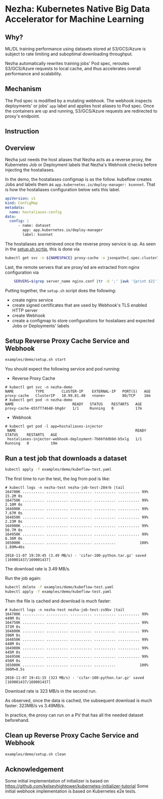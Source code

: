# Nezha: Kubernetes Native Big Data Accelerator for Machine Learning

## Why?

ML/DL training performance using datasets stored at S3/GCS/Azure is subject to rate limiting and suboptimal downloading throughput.

Nezha automatically rewrites training jobs' Pod spec, reroutes S3/GCS/Azure requests to local cache, and thus accelerates overall performance and scalability.


## Mechanism

The Pod spec is modified by a mutating webhook. The webhook inspects deployments' or jobs' `app` label and applies host aliases to Pod spec.
Once the containers are up and running, S3/GCS/Azure requests are redirected to proxy's endpoint.

## Instruction

## Overview
Nezha just needs the host aliases that Nezha acts as a reverse proxy, the Kubernetes Job or Deployment labels that Nezha's Webhook checks before injecting the hostaliases.

In the demo, the hostaliases configmap is as the follow. kubeflow creates Jobs and labels them as `app.kubernetes.io/deploy-manager: ksonnet`. That is how the hostaliases configuration below sets this label. 

```yaml
apiVersion: v1
kind: ConfigMap
metadata:
  name: hostaliases-config
data:
  config: |
      - name: dataset
        app: app.kubernetes.io/deploy-manager
        label: ksonnet
```

The hostaliases are retrieved once the reverse proxy service is up. As seen in the [setup.sh scrtip](examples/demo/setup.sh), this is done via
```bash
kubectl get svc -n ${NAMESPACE} proxy-cache -o jsonpath={.spec.clusterIP}
```

Last, the remote servers that are proxy'ed are extracted from nginx configuration via
```bash
    SERVERS=$(grep server_name nginx.conf |tr -d ';' |awk '{print $2}')
```

Putting together, the `setup.sh` script does the following:
- create nginx service
- create signed certificates that are used by Webhook's TLS enabled HTTP server
- create Webhook
- create a configmap to store configurations for hostaliaes and expected Jobs or Deployments' labels 


## Setup Reverse Proxy Cache Service and Webhook

```bash
examples/demo/setup.sh start
```

You should expect the following service and pod running:

* Reverse Proxy Cache
```console
# kubectl get svc -n nezha-demo
NAME          TYPE        CLUSTER-IP    EXTERNAL-IP   PORT(S)   AGE
proxy-cache   ClusterIP   10.99.81.48   <none>        80/TCP    16m
# kubectl get pod -n nezha-demo
NAME                           READY   STATUS    RESTARTS   AGE
proxy-cache-655ff74648-bhg6r   1/1     Running   0          17m
```

* Webhook
```console
# kubectl get pod -l app=hostaliases-injector
 NAME                                                       READY   STATUS    RESTARTS   AGE
 hostaliases-injector-webhook-deployment-7b66fddb9d-b5xlg   1/1     Running   0          19m
```

## Run a test job that downloads a dataset

```bash
kubectl apply -f examples/demo/kubeflow-test.yaml
```
The first time to run the test, the log from pod is like:

```console
# kubectl logs -n nezha-test nezha-job-test-284rb |tail
164700K .......... .......... .......... .......... .......... 99% 15.2M 0s
164750K .......... .......... .......... .......... .......... 99% 2.10M 0s
164800K .......... .......... .......... .......... .......... 99% 7.67M 0s
164850K .......... .......... .......... .......... .......... 99% 2.23M 0s
164900K .......... .......... .......... .......... .......... 99% 56.7M 0s
164950K .......... .......... .......... .......... .......... 99% 6.36M 0s
165000K .......... .......... .......... ..........           100% 1.89M=46s

2018-11-07 19:39:45 (3.49 MB/s) - 'cifar-100-python.tar.gz' saved [169001437/169001437]
```
The download rate is 3.49 MB/s.

Run the job again:
```bash
kubectl delete -f examples/demo/kubeflow-test.yaml
kubectl apply -f examples/demo/kubeflow-test.yaml
```

Then the file is cached and download is much faster:

```console
# kubectl logs -n nezha-test nezha-job-test-zs9bv |tail
164700K .......... .......... .......... .......... .......... 99%  449M 0s
164750K .......... .......... .......... .......... .......... 99%  371M 0s
164800K .......... .......... .......... .......... .......... 99%  396M 0s
164850K .......... .......... .......... .......... .......... 99%  448M 0s
164900K .......... .......... .......... .......... .......... 99%  445M 0s
164950K .......... .......... .......... .......... .......... 99%  456M 0s
165000K .......... .......... .......... ..........           100%  366M=0.5s

2018-11-07 19:41:15 (323 MB/s) - 'cifar-100-python.tar.gz' saved [169001437/169001437]
```

Download rate is 323 MB/s in the second run.

As observed, once the data is cached, the subsequent download is much faster: 323MB/s vs 3.49MB/s.

In practice, the proxy can run on a PV that has all the needed dataset beforehand. 

## Clean up Reverse Proxy Cache Service and Webhook

```bash
examples/demo/setup.sh clean
```

## Acknowledgement

Some initial implementation of initializer is based on https://github.com/kelseyhightower/kubernetes-initializer-tutorial
Some initial webhook implementation is based on Kubernetes e2e tests.
